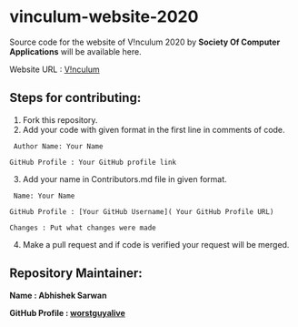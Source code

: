 # vinculum-website-2020

Source code for the website of V!nculum 2020 by **Society Of Computer Applications** will be available here.

Website URL : [V!nculum](https://scanitjsr.org/vinculum)

## Steps for contributing:
1) Fork this repository.
2) Add your code with given format in the first line in comments of code.

`
Author Name: Your Name`

`GitHub Profile : Your GitHub profile link`

3) Add your name in Contributors.md file in given format.

`
Name: Your Name`

`GitHub Profile : [Your GitHub Username]( Your GitHub Profile URL)`

`Changes : Put what changes were made`


4) Make a pull request and if code is verified your request will be merged.

## Repository Maintainer:
**Name : Abhishek Sarwan**

**GitHub Profile : [worstguyalive](https://Github.com/abhisheksarwan)**

